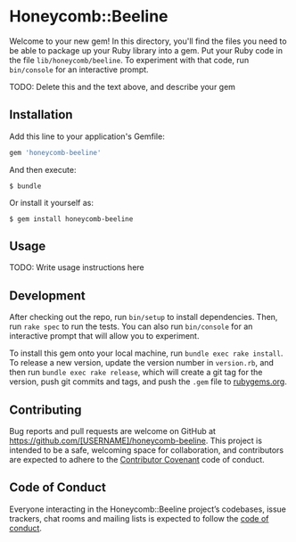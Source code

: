 # Honeycomb::Beeline

Welcome to your new gem! In this directory, you'll find the files you need to be able to package up your Ruby library into a gem. Put your Ruby code in the file `lib/honeycomb/beeline`. To experiment with that code, run `bin/console` for an interactive prompt.

TODO: Delete this and the text above, and describe your gem

## Installation

Add this line to your application's Gemfile:

```ruby
gem 'honeycomb-beeline'
```

And then execute:

    $ bundle

Or install it yourself as:

    $ gem install honeycomb-beeline

## Usage

TODO: Write usage instructions here

## Development

After checking out the repo, run `bin/setup` to install dependencies. Then, run `rake spec` to run the tests. You can also run `bin/console` for an interactive prompt that will allow you to experiment.

To install this gem onto your local machine, run `bundle exec rake install`. To release a new version, update the version number in `version.rb`, and then run `bundle exec rake release`, which will create a git tag for the version, push git commits and tags, and push the `.gem` file to [rubygems.org](https://rubygems.org).

## Contributing

Bug reports and pull requests are welcome on GitHub at https://github.com/[USERNAME]/honeycomb-beeline. This project is intended to be a safe, welcoming space for collaboration, and contributors are expected to adhere to the [Contributor Covenant](http://contributor-covenant.org) code of conduct.

## Code of Conduct

Everyone interacting in the Honeycomb::Beeline project’s codebases, issue trackers, chat rooms and mailing lists is expected to follow the [code of conduct](https://github.com/[USERNAME]/honeycomb-beeline/blob/master/CODE_OF_CONDUCT.md).
